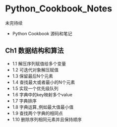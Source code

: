 # Python_Cookbook_Notes
未完待续
- Python Cookbook 源码和笔记

## Ch1 数据结构和算法
- 1.1 解压序列赋值给多个变量
- 1.2 可迭代对象解压赋值
- 1.3 保留最后N个元素
- 1.4 查找最大或者最小的N个元素
- 1.5 实现一个优先级队列
- 1.6 字典中的key映射多个value
- 1.7 字典排序
- 1.8 字典运算_例如最大值最小值
- 1.9 查找两个字典的相同点
- 1.10 删除序列相同元素并且保持顺序